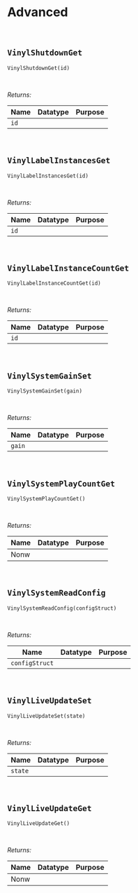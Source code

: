 # Advanced

&nbsp;

## `VinylShutdownGet`

`VinylShutdownGet(id)`

&nbsp;

*Returns:*

|Name      |Datatype|Purpose                                           |
|----------|--------|--------------------------------------------------|
|`id`      |        |                                                  |

&nbsp;

## `VinylLabelInstancesGet`

`VinylLabelInstancesGet(id)`

&nbsp;

*Returns:*

|Name      |Datatype|Purpose                                           |
|----------|--------|--------------------------------------------------|
|`id`      |        |                                                  |

&nbsp;

## `VinylLabelInstanceCountGet`

`VinylLabelInstanceCountGet(id)`

&nbsp;

*Returns:*

|Name      |Datatype|Purpose                                           |
|----------|--------|--------------------------------------------------|
|`id`      |        |                                                  |

&nbsp;

## `VinylSystemGainSet`

`VinylSystemGainSet(gain)`

&nbsp;

*Returns:*

|Name      |Datatype|Purpose                                           |
|----------|--------|--------------------------------------------------|
|`gain`    |        |                                                  |

&nbsp;

## `VinylSystemPlayCountGet`

`VinylSystemPlayCountGet()`

&nbsp;

*Returns:*

|Name|Datatype|Purpose|
|----|--------|-------|
|Nonw|        |       |

&nbsp;

## `VinylSystemReadConfig`

`VinylSystemReadConfig(configStruct)`

&nbsp;

*Returns:*

|Name          |Datatype|Purpose                                           |
|--------------|--------|--------------------------------------------------|
|`configStruct`|        |                                                  |

&nbsp;

## `VinylLiveUpdateSet`

`VinylLiveUpdateSet(state)`

&nbsp;

*Returns:*

|Name      |Datatype|Purpose                                           |
|----------|--------|--------------------------------------------------|
|`state`   |        |                                                  |

&nbsp;

## `VinylLiveUpdateGet`

`VinylLiveUpdateGet()`

&nbsp;

*Returns:*

|Name|Datatype|Purpose|
|----|--------|-------|
|Nonw|        |       |